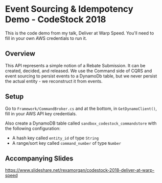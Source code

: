 # Event Sourcing & Idempotency Demo - CodeStock 2018

This is the code demo from my talk, Deliver at Warp Speed. You'll need to fill in your own AWS credentials to run it.

## Overview

This API represents a simple notion of a Rebate Submission. It can be created, decided, and released. We use the Command side of CQRS and event sourcing to persist events to a DynamoDb table, but we never persist the actual entity - we reconstruct it from events.

## Setup
Go to `Framework/CommandBroker.cs` and at the bottom, in `GetDynamoClient()`, fill in your AWS API key credentials.

Also create a DynamoDB table called `sandbox_codestock_commandstore` with the following configuration:
- A hash key called `entity_id` of type `String`
- A range/sort key called `command_number` of type `Number`

## Accompanying Slides

https://www.slideshare.net/rexamorgan/codestock-2018-deliver-at-warp-speed